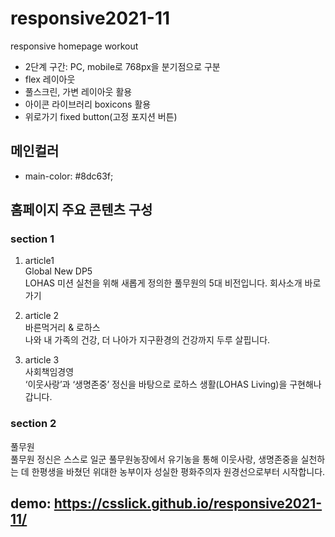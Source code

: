 # responsive2021-11
responsive homepage workout

- 2단계 구간: PC, mobile로 768px을 분기점으로 구분
- flex 레이아웃
- 풀스크린, 가변 레이아웃 활용
- 아이콘 라이브러리 boxicons 활용
- 위로가기 fixed button(고정 포지션 버튼)

## 메인컬러
- main-color: #8dc63f;

## 홈페이지 주요 콘텐츠 구성
### section 1
1. article1  
Global New DP5  
LOHAS 미션 실천을 위해 새롭게 정의한 풀무원의 5대 비전입니다. 회사소개 바로가기

2. article 2  
바른먹거리 & 로하스  
나와 내 가족의 건강, 더 나아가 지구환경의 건강까지 두루 살핍니다.

3. article 3  
사회책임경영  
‘이웃사랑’과 ‘생명존중’ 정신을 바탕으로 로하스 생활(LOHAS Living)을 구현해나갑니다.

### section 2
풀무원  
풀무원 정신은 스스로 일군 풀무원농장에서 유기농을 통해 이웃사랑, 생명존중을 실천하는 데 한평생을 바쳤던 위대한 농부이자 성실한 평화주의자 원경선으로부터 시작합니다.


## demo: https://csslick.github.io/responsive2021-11/
